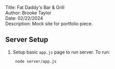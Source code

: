 Title: Fat Daddy's Bar & Grill  
Author: Brooke Taylor  
Date: 02/22/2024  
Description: Mock site for portfolio piece. 

## Server Setup

1. Setup basic `app.js` page to run server. To run: 

        node server/app.js


